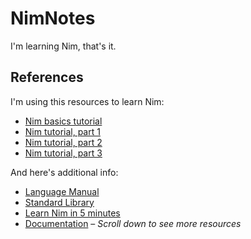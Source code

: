 # NimNotes

I'm learning Nim, that's it.

## References

I'm using this resources to learn Nim:

 * [Nim basics tutorial](https://narimiran.github.io/nim-basics/)
 * [Nim tutorial, part 1](https://nim-lang.github.io/Nim/tut1.html)
 * [Nim tutorial, part 2](https://nim-lang.github.io/Nim/tut2.html)
 * [Nim tutorial, part 3](https://nim-lang.github.io/Nim/tut3.html)

And here's additional info:

 * [Language Manual](https://nim-lang.github.io/Nim/manual.html)
 * [Standard Library](https://nim-lang.github.io/Nim/lib.html)
 * [Learn Nim in 5 minutes](https://learnxinyminutes.com/docs/nim/)
 * [Documentation](https://nim-lang.org/documentation.html) &ndash; _Scroll down to see more resources_